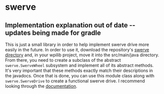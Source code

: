 # swerve

## Implementation explanation out of date -- updates being made for gradle
This is just a small library in order to help implement swerve drive more easily in the future.
In order to use it, download the repository's
[swerve directory](https://downgit.github.io/#/home?url=https://github.com/frc1711/swerve/tree/main/swerve)
and, in your wpilib project, move it into the src/main/java directory. From there, you need to
create a subclass of the abstract `swerve.SwerveWheel` subsystem and implement all of its abstract
methods. It's very important that these methods exactly match their descriptions in the javadocs.
Once that is done, you can use this module class along with `swerve.SwerveDrive` to create a
functional swerve drive. I recommend looking through the
[documentation](https://raw.githack.com/frc1711/swerve/main/swervelib/build/docs/javadoc/index.html).
